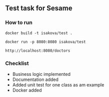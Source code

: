 ## Test task for Sesame

### How to run
`docker build -t isakova/test .`

`docker run -p 8080:8080 isakova/test`

`http://localhost:8080/doctors`

### Checklist

- Business logic implemented
- Documentation added
- Added unit test for one class as am example
- Docker added